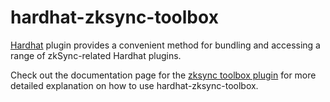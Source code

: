 # hardhat-zksync-toolbox

[Hardhat](https://hardhat.org/) plugin provides a convenient method for bundling and accessing a range of zkSync-related Hardhat plugins.

Check out the documentation page for the [zksync toolbox plugin](https://era.zksync.io/docs/tools/hardhat/hardhat-zksync-toolbox.html) for more detailed explanation on how to use hardhat-zksync-toolbox.